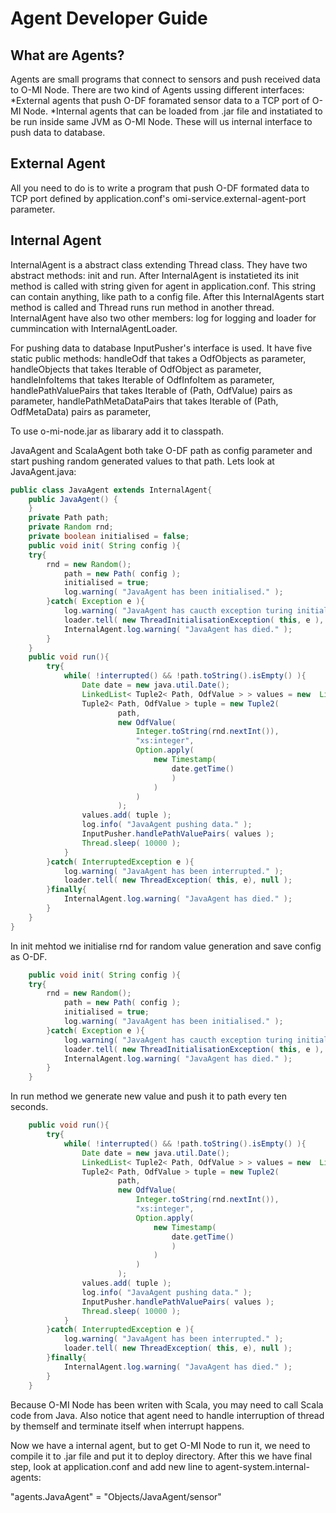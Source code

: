 Agent Developer Guide
=====================

What are Agents?
----------------
Agents are small programs that connect to sensors and push received data to
O-MI Node. 
There are two kind of Agents ussing different interfaces: 
*External agents that push O-DF foramated sensor data to a TCP port of O-MI
Node.
*Internal agents that can be loaded from .jar file and instatiated to be run
inside same JVM as O-MI Node. These will us internal interface to push data to
database.

External Agent
--------------
All you need to do is to write a program that push O-DF formated data to TCP
port defined by application.conf's omi-service.external-agent-port parameter.

Internal Agent
----------------
InternalAgent is a abstract class extending Thread class. They have two
abstract methods: init and run. After InternalAgent is instatieted its init
method is called with string given for agent in application.conf. This string can
contain anything, like path to a config file. After this InternalAgents start method is
called and Thread runs run method in another thread. InternalAgent have also
two other members: log for logging and loader for cummincation with
InternalAgentLoader. 

For pushing data to database InputPusher's interface is used. It have five
static public methods:
handleOdf that takes a OdfObjects as parameter,
handleObjects that takes Iterable of OdfObject as parameter,
handleInfoItems that takes Iterable of OdfInfoItem as parameter,
handlePathValuePairs that takes Iterable of (Path, OdfValue) pairs as parameter,
handlePathMetaDataPairs that takes Iterable of (Path, OdfMetaData) pairs as parameter,

To use o-mi-node.jar as libarary add it to classpath.

JavaAgent and ScalaAgent both take O-DF path as config
parameter and start pushing random generated values to that path.
Lets look at JavaAgent.java:
```java
public class JavaAgent extends InternalAgent{
    public JavaAgent() { 
    }
    private Path path;
    private Random rnd;
    private boolean initialised = false;
    public void init( String config ){
	try{
	    rnd = new Random();
            path = new Path( config );
            initialised = true;
            log.warning( "JavaAgent has been initialised." );
        }catch( Exception e ){
            log.warning( "JavaAgent has caucth exception turing initialisation." );
            loader.tell( new ThreadInitialisationException( this, e ), null );
            InternalAgent.log.warning( "JavaAgent has died." );
        }
    }
    public void run(){
        try{
            while( !interrupted() && !path.toString().isEmpty() ){
                Date date = new java.util.Date();
                LinkedList< Tuple2< Path, OdfValue > > values = new  LinkedList< Tuple2< Path, OdfValue > >();
                Tuple2< Path, OdfValue > tuple = new Tuple2(
                        path,
                        new OdfValue(
                            Integer.toString(rnd.nextInt()), 
                            "xs:integer",
                            Option.apply( 
                                new Timestamp( 
                                    date.getTime() 
                                    ) 
                                ) 
                            ) 
                        ); 
                values.add( tuple );
                log.info( "JavaAgent pushing data." );
                InputPusher.handlePathValuePairs( values );
                Thread.sleep( 10000 );
            }
        }catch( InterruptedException e ){
            log.warning( "JavaAgent has been interrupted." );
            loader.tell( new ThreadException( this, e), null );
        }finally{
            InternalAgent.log.warning( "JavaAgent has died." );
        }
    }
}
```

In init mehtod we initialise rnd for random value generation and save config
as O-DF.

```java
    public void init( String config ){
	try{
	    rnd = new Random();
            path = new Path( config );
            initialised = true;
            log.warning( "JavaAgent has been initialised." );
        }catch( Exception e ){
            log.warning( "JavaAgent has caucth exception turing initialisation." );
            loader.tell( new ThreadInitialisationException( this, e ), null );
            InternalAgent.log.warning( "JavaAgent has died." );
        }
    }
```

In run method we generate new value and push it to path every ten seconds.
```java
    public void run(){
        try{
            while( !interrupted() && !path.toString().isEmpty() ){
                Date date = new java.util.Date();
                LinkedList< Tuple2< Path, OdfValue > > values = new  LinkedList< Tuple2< Path, OdfValue > >();
                Tuple2< Path, OdfValue > tuple = new Tuple2(
                        path,
                        new OdfValue(
                            Integer.toString(rnd.nextInt()), 
                            "xs:integer",
                            Option.apply( 
                                new Timestamp( 
                                    date.getTime() 
                                    ) 
                                ) 
                            ) 
                        ); 
                values.add( tuple );
                log.info( "JavaAgent pushing data." );
                InputPusher.handlePathValuePairs( values );
                Thread.sleep( 10000 );
            }
        }catch( InterruptedException e ){
            log.warning( "JavaAgent has been interrupted." );
            loader.tell( new ThreadException( this, e), null );
        }finally{
            InternalAgent.log.warning( "JavaAgent has died." );
        }
    }
```

Because O-MI Node has been writen with Scala, you may need to call Scala
code from Java. Also notice that agent need to handle interruption of thread
by themself and terminate itself when interrupt happens.

Now we have a internal agent, but to get O-MI Node to run it, we need to
compile it to .jar file and put it to deploy directory. After this we have
final step, look at application.conf and add new line to
agent-system.internal-agents: 

"agents.JavaAgent" = "Objects/JavaAgent/sensor"


